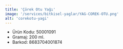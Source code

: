 ```yaml
---
title: 'Çörek Otu Yağı'
image: '/services/bitkisel-yaglar/YAG-COREK-OTU.png'
alt: 'corekotu-yagi'
---
```


* Ürün Kodu: 50001091 
* Gramaj: 200 ml. 
* Barkod: 8683704001874
